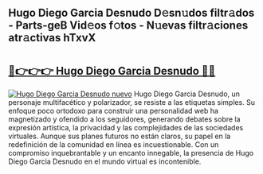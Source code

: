 ## Hugo Diego Garcia Desnudo D𝚎sn𝚞dos filtr𝚊dos - Parts-geB Vid𝚎os f𝚘tos - N𝚞evas filtr𝚊ciones atr𝚊ctivas hTxvX

# <h2><a href="http://mb94c4.tromn.icu/?c=Hugo+Diego+Garcia+Desnudo">🔗👉👉👉 Hugo Diego Garcia Desnudo 🔗🔗</a></h2>

[![Hugo Diego Garcia Desnudo nuevo](https://i.imgur.com/pEAQMta.gif)](http://mb94c4.tromn.icu/?c=Hugo+Diego+Garcia+Desnudo)
Hugo Diego Garcia Desnudo, un personaje multifacético y polarizador, se resiste a las etiquetas simples. Su enfoque poco ortodoxo para construir una personalidad web ha magnetizado y ofendido a los seguidores, generando debates sobre la expresión artística, la privacidad y las complejidades de las sociedades virtuales. Aunque sus planes futuros no están claros, su papel en la redefinición de la comunidad en línea es incuestionable. Con un compromiso inquebrantable y un encanto innegable, la presencia de Hugo Diego Garcia Desnudo en el mundo virtual es incontenible.
